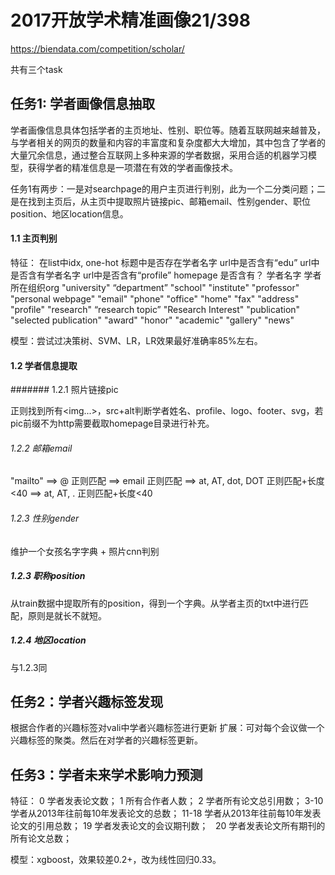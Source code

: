 # 2017开放学术精准画像21/398

https://biendata.com/competition/scholar/

共有三个task

## 任务1: 学者画像信息抽取

学者画像信息具体包括学者的主页地址、性别、职位等。随着互联网越来越普及，与学者相关的网页的数量和内容的丰富度和复杂度都大大增加，其中包含了学者的大量冗余信息，通过整合互联网上多种来源的学者数据，采用合适的机器学习模型，获得学者的精准信息是一项潜在有效的学者画像技术。

任务1有两步：一是对searchpage的用户主页进行判别，此为一个二分类问题；二是在找到主页后，从主页中提取照片链接pic、邮箱email、性别gender、职位position、地区location信息。

#### 1.1 主页判别

特征：
    在list中idx, one-hot
    标题中是否存在学者名字
    url中是否含有“edu”
    url中是否含有学者名字
    url中是否含有“profile”
    homepage 是否含有？
        学者名字
        学者所在组织org
        "university"
        “department”
        "school"
        "institute"
        "professor"
        "personal webpage"
        "email"
        "phone"
        "office"
        "home"
        "fax"
        "address"
        "profile"
        "research"
        “research topic”
        "Research Interest"
        "publication"
        "selected publication"
        "award"
        "honor"
        "academic"
        "gallery"
        "news"

模型：尝试过决策树、SVM、LR，LR效果最好准确率85%左右。

#### 1.2 学者信息提取

####### 1.2.1 照片链接pic

正则找到所有<img...>，src+alt判断学者姓名、profile、logo、footer、svg，若pic前缀不为http需要截取homepage目录进行补充。

###### 1.2.2 邮箱email

"mailto" ==> @ 正则匹配 ==> email 正则匹配 ==> at, AT, dot, DOT 正则匹配+长度<40 ==> at, AT, . 正则匹配+长度<40

###### 1.2.3 性别gender

维护一个女孩名字字典 + 照片cnn判别

##### 1.2.3 职称position

从train数据中提取所有的position，得到一个字典。从学者主页的txt中进行匹配，原则是就长不就短。

##### 1.2.4 地区location

与1.2.3同


## 任务2：学者兴趣标签发现

根据合作者的兴趣标签对vali中学者兴趣标签进行更新
扩展：可对每个会议做一个兴趣标签的聚类。然后在对学者的兴趣标签更新。

## 任务3：学者未来学术影响力预测

特征：
    0 学者发表论文数；
    1 所有合作者人数；
    2 学者所有论文总引用数；
    3-10 学者从2013年往前每10年发表论文的总数；
    11-18 学者从2013年往前每10年发表论文的引用总数；
    19 学者发表论文的会议期刊数；
    20 学者发表论文所有期刊的所有论文总数；

模型：xgboost，效果较差0.2+，改为线性回归0.33。
